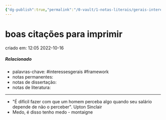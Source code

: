 ```yaml
---
{"dg-publish":true,"permalink":"/0-vault/1-notas-literais/gerais-interesses/boas-citacoes-para-imprimir/","tags":["interessesgerais","framework"],"dgHomeLink":true,"dgShowLocalGraph":true,"dgShowFileTree":true,"dgEnableSearch":true,"noteIcon":""}
---
```


# boas citações para imprimir
criado em: 12:05 2022-10-16

##### Relacionado
- palavras-chave: #interessesgerais #framework 
- notas permanentes: 
- notas de dissertação:
- notas de literatura: 

---

- "É difícil fazer com que um homem perceba algo quando seu salário depende de não o perceber". Upton Sinclair 
- Medo, é disso tenho medo - montaigne